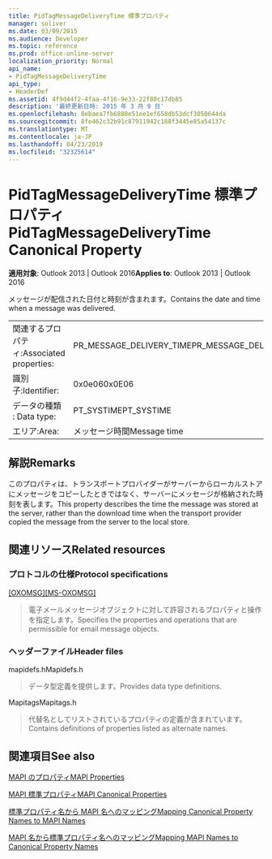 ```yaml
---
title: PidTagMessageDeliveryTime 標準プロパティ
manager: soliver
ms.date: 03/09/2015
ms.audience: Developer
ms.topic: reference
ms.prod: office-online-server
localization_priority: Normal
api_name:
- PidTagMessageDeliveryTime
api_type:
- HeaderDef
ms.assetid: 4f9d44f2-4faa-4f16-9e33-22f80c17db85
description: '最終更新日時: 2015 年 3 月 9 日'
ms.openlocfilehash: 8ebaea7fb6888e51ee1ef658db53dcf3050644da
ms.sourcegitcommit: 8fe462c32b91c87911942c188f3445e85a54137c
ms.translationtype: MT
ms.contentlocale: ja-JP
ms.lasthandoff: 04/23/2019
ms.locfileid: "32325614"
---
```

# <a name="pidtagmessagedeliverytime-canonical-property"></a><span data-ttu-id="0a10e-103">PidTagMessageDeliveryTime 標準プロパティ</span><span class="sxs-lookup"><span data-stu-id="0a10e-103">PidTagMessageDeliveryTime Canonical Property</span></span>

  
  
<span data-ttu-id="0a10e-104">**適用対象**: Outlook 2013 | Outlook 2016</span><span class="sxs-lookup"><span data-stu-id="0a10e-104">**Applies to**: Outlook 2013 | Outlook 2016</span></span> 
  
<span data-ttu-id="0a10e-105">メッセージが配信された日付と時刻が含まれます。</span><span class="sxs-lookup"><span data-stu-id="0a10e-105">Contains the date and time when a message was delivered.</span></span> 
  
|||
|:-----|:-----|
|<span data-ttu-id="0a10e-106">関連するプロパティ:</span><span class="sxs-lookup"><span data-stu-id="0a10e-106">Associated properties:</span></span>  <br/> |<span data-ttu-id="0a10e-107">PR_MESSAGE_DELIVERY_TIME</span><span class="sxs-lookup"><span data-stu-id="0a10e-107">PR_MESSAGE_DELIVERY_TIME</span></span>  <br/> |
|<span data-ttu-id="0a10e-108">識別子:</span><span class="sxs-lookup"><span data-stu-id="0a10e-108">Identifier:</span></span>  <br/> |<span data-ttu-id="0a10e-109">0x0e06</span><span class="sxs-lookup"><span data-stu-id="0a10e-109">0x0E06</span></span>  <br/> |
|<span data-ttu-id="0a10e-110">データの種類 : </span><span class="sxs-lookup"><span data-stu-id="0a10e-110">Data type:</span></span>  <br/> |<span data-ttu-id="0a10e-111">PT_SYSTIME</span><span class="sxs-lookup"><span data-stu-id="0a10e-111">PT_SYSTIME</span></span>  <br/> |
|<span data-ttu-id="0a10e-112">エリア:</span><span class="sxs-lookup"><span data-stu-id="0a10e-112">Area:</span></span>  <br/> |<span data-ttu-id="0a10e-113">メッセージ時間</span><span class="sxs-lookup"><span data-stu-id="0a10e-113">Message time</span></span>  <br/> |
   
## <a name="remarks"></a><span data-ttu-id="0a10e-114">解説</span><span class="sxs-lookup"><span data-stu-id="0a10e-114">Remarks</span></span>

<span data-ttu-id="0a10e-115">このプロパティは、トランスポートプロバイダーがサーバーからローカルストアにメッセージをコピーしたときではなく、サーバーにメッセージが格納された時刻を表します。</span><span class="sxs-lookup"><span data-stu-id="0a10e-115">This property describes the time the message was stored at the server, rather than the download time when the transport provider copied the message from the server to the local store.</span></span>
  
## <a name="related-resources"></a><span data-ttu-id="0a10e-116">関連リソース</span><span class="sxs-lookup"><span data-stu-id="0a10e-116">Related resources</span></span>

### <a name="protocol-specifications"></a><span data-ttu-id="0a10e-117">プロトコルの仕様</span><span class="sxs-lookup"><span data-stu-id="0a10e-117">Protocol specifications</span></span>

<span data-ttu-id="0a10e-118">[[OXOMSG]](https://msdn.microsoft.com/library/daa9120f-f325-4afb-a738-28f91049ab3c%28Office.15%29.aspx)</span><span class="sxs-lookup"><span data-stu-id="0a10e-118">[[MS-OXOMSG]](https://msdn.microsoft.com/library/daa9120f-f325-4afb-a738-28f91049ab3c%28Office.15%29.aspx)</span></span>
  
> <span data-ttu-id="0a10e-119">電子メールメッセージオブジェクトに対して許容されるプロパティと操作を指定します。</span><span class="sxs-lookup"><span data-stu-id="0a10e-119">Specifies the properties and operations that are permissible for email message objects.</span></span>
    
### <a name="header-files"></a><span data-ttu-id="0a10e-120">ヘッダーファイル</span><span class="sxs-lookup"><span data-stu-id="0a10e-120">Header files</span></span>

<span data-ttu-id="0a10e-121">mapidefs.h</span><span class="sxs-lookup"><span data-stu-id="0a10e-121">Mapidefs.h</span></span>
  
> <span data-ttu-id="0a10e-122">データ型定義を提供します。</span><span class="sxs-lookup"><span data-stu-id="0a10e-122">Provides data type definitions.</span></span>
    
<span data-ttu-id="0a10e-123">Mapitags</span><span class="sxs-lookup"><span data-stu-id="0a10e-123">Mapitags.h</span></span>
  
> <span data-ttu-id="0a10e-124">代替名としてリストされているプロパティの定義が含まれています。</span><span class="sxs-lookup"><span data-stu-id="0a10e-124">Contains definitions of properties listed as alternate names.</span></span>
    
## <a name="see-also"></a><span data-ttu-id="0a10e-125">関連項目</span><span class="sxs-lookup"><span data-stu-id="0a10e-125">See also</span></span>



[<span data-ttu-id="0a10e-126">MAPI のプロパティ</span><span class="sxs-lookup"><span data-stu-id="0a10e-126">MAPI Properties</span></span>](mapi-properties.md)
  
[<span data-ttu-id="0a10e-127">MAPI 標準プロパティ</span><span class="sxs-lookup"><span data-stu-id="0a10e-127">MAPI Canonical Properties</span></span>](mapi-canonical-properties.md)
  
[<span data-ttu-id="0a10e-128">標準プロパティ名から MAPI 名へのマッピング</span><span class="sxs-lookup"><span data-stu-id="0a10e-128">Mapping Canonical Property Names to MAPI Names</span></span>](mapping-canonical-property-names-to-mapi-names.md)
  
[<span data-ttu-id="0a10e-129">MAPI 名から標準プロパティ名へのマッピング</span><span class="sxs-lookup"><span data-stu-id="0a10e-129">Mapping MAPI Names to Canonical Property Names</span></span>](mapping-mapi-names-to-canonical-property-names.md)

